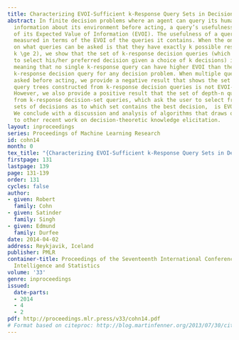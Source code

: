 ```yaml
---
title: Characterizing EVOI-Sufficient k-Response Query Sets in Decision Problems
abstract: In finite decision problems where an agent can query its human user to obtain
  information about its environment before acting, a query’s usefulness is in terms
  of its Expected Value of Information (EVOI). The usefulness of a query set is similarly
  measured in terms of the EVOI of the queries it contains. When the only constraint
  on what queries can be asked is that they have exactly k possible responses (with
  k \ge 2), we show that the set of k-response decision queries (which ask the user
  to select his/her preferred decision given a choice of k decisions) is EVOI-Sufficient,
  meaning that no single k-response query can have higher EVOI than the best single
  k-response decision query for any decision problem. When multiple queries can be
  asked before acting, we provide a negative result that shows the set of  depth-n
  query trees constructed from k-response decision queries is not EVOI-Sufficient.
  However, we also provide a positive result that the set of depth-n query trees constructed
  from k-response decision-set queries, which ask the user to select from among k
  sets of decisions as to which set contains the best decision,  is EVOI-Sufficient.
  We conclude with a discussion and analysis of algorithms that draws on a connection
  to other recent work on decision-theoretic knowledge elicitation.
layout: inproceedings
series: Proceedings of Machine Learning Research
id: cohn14
month: 0
tex_title: "{Characterizing EVOI-Sufficient k-Response Query Sets in Decision Problems}"
firstpage: 131
lastpage: 139
page: 131-139
order: 131
cycles: false
author:
- given: Robert
  family: Cohn
- given: Satinder
  family: Singh
- given: Edmund
  family: Durfee
date: 2014-04-02
address: Reykjavik, Iceland
publisher: PMLR
container-title: Proceedings of the Seventeenth International Conference on Artificial
  Intelligence and Statistics
volume: '33'
genre: inproceedings
issued:
  date-parts:
  - 2014
  - 4
  - 2
pdf: http://proceedings.mlr.press/v33/cohn14.pdf
# Format based on citeproc: http://blog.martinfenner.org/2013/07/30/citeproc-yaml-for-bibliographies/
---
```

